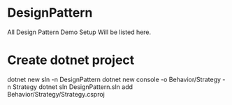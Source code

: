# DesignPattern
All Design Pattern Demo Setup Will be listed here.

# Create dotnet project
dotnet new sln -n DesignPattern
dotnet new console -o Behavior/Strategy -n Strategy
dotnet sln DesignPattern.sln add Behavior/Strategy/Strategy.csproj
